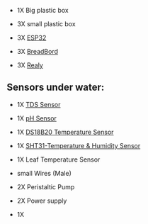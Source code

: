 
* 1X Big plastic box 


* 3X small plastic box 


* 3X [ESP32](https://randomnerdtutorials.com/getting-started-with-esp32/)


* 3X [BreadBord](https://agrotech-lab.github.io/posts/tutorials/breadboard.html)
*  3X [Realy](https://randomnerdtutorials.com/esp32-relay-module-ac-web-server/)

## Sensors under water:  
* 1X [TDS Sensor](https://randomnerdtutorials.com/esp32-tds-water-quality-sensor/)
* 1X [pH Sensor](https://wiki.dfrobot.com/Industrial_pH_electrode_SKU_FIT0348_)
* 1X [DS18B20 Temperature Sensor](https://randomnerdtutorials.com/guide-for-ds18b20-temperature-sensor-with-arduino/)


* 1X [SHT31-Temperature & Humidity Sensor](https://lastminuteengineers.com/sht31-temperature-humidity-sensor-arduino-tutorial/)


* 1X Leaf Temperature Sensor


* small Wires (Male)


* 2X Peristaltic Pump 


* 2X Power supply

* 1X 




